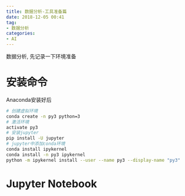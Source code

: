 ```yaml
---
title: 数据分析-工具准备篇
date: 2018-12-05 00:41
tag:
- 数据分析
categories:
- AI
---
```

数据分析, 先记录一下环境准备
<!--more-->
# 安装命令
Anaconda安装好后
```bash
# 创建虚拟环境
conda create -n py3 python=3
# 激活环境
activate py3
# 安装jupyter
pip install -U jupyter
# jupyter中添加conda环境
conda install ipykernel
conda install -n py3 ipykernel
python -m ipykernel install --user --name py3 --display-name "py3"


```

# Jupyter Notebook

<!--stackedit_data:
eyJoaXN0b3J5IjpbMTMyMjU0OTU4NCwtMTc3MTkyOTMxNV19
-->